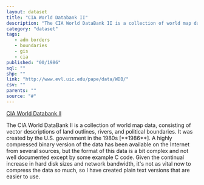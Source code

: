 ```yaml
---
layout: dataset
title: "CIA World Databank II"
description: "The CIA World DataBank II is a collection of world map data, consisting of vector descriptions of land outlines, rivers, and political boundaries. It was created by the U.S. government in the 1980s [**1986**]. A highly compressed binary version of the data has been available on the Internet from several sources, but the format of this data is a bit complex and not well documented except by some example C code. Given the continual increase in hard disk sizes and network bandwidth, it's not as vital now to compress the data so much, so I have created plain text versions that are easier to use."
category: "dataset"
tags: 
   - adm borders
   - boundaries
   - gis
   - cia
published: "00/1986"
sql: ""
shp: ""
link: "http://www.evl.uic.edu/pape/data/WDB/"
csv: ""
parents: ""
source: "#"
---
```

[CIA World Databank II]

[CIA World Databank II]: http://www.evl.uic.edu/pape/data/WDB/
<p class='data desc'>The CIA World DataBank II is a collection of world map data, consisting of vector descriptions of land outlines, rivers, and political boundaries. It was created by the U.S. government in the 1980s [**1986**]. A highly compressed binary version of the data has been available on the Internet from several sources, but the format of this data is a bit complex and not well documented except by some example C code. Given the continual increase in hard disk sizes and network bandwidth, it's not as vital now to compress the data so much, so I have created plain text versions that are easier to use.</p>
